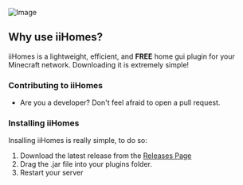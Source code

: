 ![Image](https://i.imgur.com/6Kpznqx.png)

## Why use iiHomes?

iiHomes is a lightweight, efficient, and **FREE** home gui plugin for your Minecraft network. Downloading it is extremely simple!

### Contributing to iiHomes

* Are you a developer? Don't feel afraid to open a pull request.

### Installing iiHomes

Insalling iiHomes is really simple, to do so:

1. Download the latest release from the [Releases Page](https://github.com/iidanto/iihomes/releases)
2. Drag the .jar file into your plugins folder.
3. Restart your server
